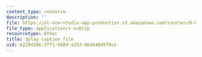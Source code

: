 ```yaml
---
content_type: resource
description: ''
file: https://ol-ocw-studio-app-production.s3.amazonaws.com/courses/8-01sc-classical-mechanics-fall-2016/e229d3465ff15609a25386a64845f9ce_89SjJv30kGU.vtt
file_type: application/x-subrip
resourcetype: Other
title: 3play caption file
uid: e229d346-5ff1-5609-a253-86a64845f9ce
---
```

